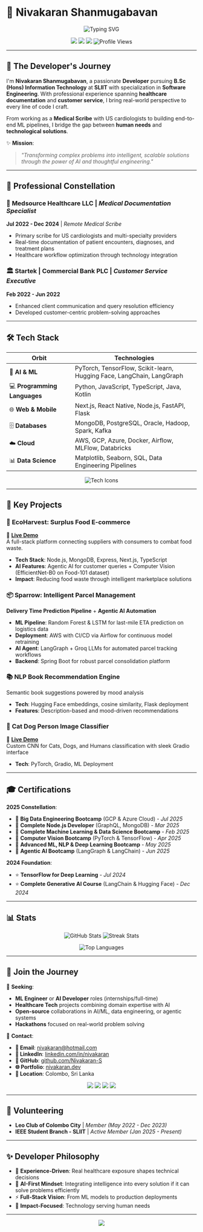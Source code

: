 # 🌠 Nivakaran Shanmugabavan

<p align="center">
  <img src="https://readme-typing-svg.demolab.com?font=Space+Mono&weight=600&duration=2500&pause=300&color=FF3CAC&center=true&vCenter=true&width=600&lines=ML+Engineer+%7C+AI+Developer;Crafting+Intelligent+Solutions;From+Healthcare+to+Tech" alt="Typing SVG"/>
</p>

<p align="center">
  <a href="https://github.com/Nivakaran-S"><img src="https://img.shields.io/badge/-GitHub-0A0A0A?style=plastic&logo=github&logoColor=FF3CAC&labelColor=000"/></a>
  <a href="https://linkedin.com/in/nivakaran"><img src="https://img.shields.io/badge/-LinkedIn-0077B5?style=plastic&logo=linkedin&logoColor=FF3CAC&labelColor=000"/></a>
  <a href="https://nivakaran.dev"><img src="https://img.shields.io/badge/-Portfolio-FF2D55?style=plastic&logo=web&logoColor=FF3CAC&labelColor=000"/></a>
  <img src="https://komarev.com/ghpvc/?username=Nivakaran-S&style=plastic&color=FF3CAC&label=Stargazers" alt="Profile Views"/>
</p>

---

## 🌌 The Developer's Journey  

I'm **Nivakaran Shanmugabavan**, a passionate **Developer** pursuing **B.Sc (Hons) Information Technology** at **SLIIT** with specialization in **Software Engineering**. With professional experience spanning **healthcare documentation** and **customer service**, I bring real-world perspective to every line of code I craft.

From working as a **Medical Scribe** with US cardiologists to building end-to-end ML pipelines, I bridge the gap between **human needs** and **technological solutions**.

✨ **Mission**:  
> *"Transforming complex problems into intelligent, scalable solutions through the power of AI and thoughtful engineering."*  

---

## 💼 Professional Constellation

### 🏥 **Medsource Healthcare LLC** | *Medical Documentation Specialist*
**Jul 2022 - Dec 2024** | *Remote Medical Scribe*
- Primary scribe for US cardiologists and multi-specialty providers
- Real-time documentation of patient encounters, diagnoses, and treatment plans
- Healthcare workflow optimization through technology integration

### 🏛️ **Startek | Commercial Bank PLC** | *Customer Service Executive*  
**Feb 2022 - Jun 2022**
- Enhanced client communication and query resolution efficiency
- Developed customer-centric problem-solving approaches

---

## 🛠️ Tech Stack

| **Orbit**            | **Technologies**                                      |
|----------------------|------------------------------------------------------|
| 🤖 **AI & ML**       | PyTorch, TensorFlow, Scikit-learn, Hugging Face, LangChain, LangGraph |
| 💻 **Programming Languages**   | Python, JavaScript, TypeScript, Java, Kotlin        |
| 🌐 **Web & Mobile**  | Next.js, React Native, Node.js, FastAPI, Flask      |
| 🗄️ **Databases**   | MongoDB, PostgreSQL, Oracle, Hadoop, Spark, Kafka   |
| ☁️ **Cloud**  | AWS, GCP, Azure, Docker, Airflow, MLFlow, Databricks |
| 📊 **Data Science**  | Matplotlib, Seaborn, SQL, Data Engineering Pipelines |

<p align="center">
  <img src="https://skillicons.dev/icons?i=python,js,ts,java,kotlin,react,nodejs,nextjs,fastapi,flask,mongodb,postgresql,pytorch,tensorflow,aws,gcp,azure,docker,git&theme=dark" alt="Tech Icons"/>
</p>

---

## 🚀 Key Projects  

### 🌱 **EcoHarvest: Surplus Food E-commerce**  
🔗 **[Live Demo](https://ecoharvest.nivakaran.dev)**  
A full-stack platform connecting suppliers with consumers to combat food waste.  
- **Tech Stack**: Node.js, MongoDB, Express, Next.js, TypeScript
- **AI Features**: Agentic AI for customer queries + Computer Vision (EfficientNet-B0 on Food-101 dataset)
- **Impact**: Reducing food waste through intelligent marketplace solutions

### 📦 **Sparrow: Intelligent Parcel Management**  
**Delivery Time Prediction Pipeline** + **Agentic AI Automation**
- **ML Pipeline**: Random Forest & LSTM for last-mile ETA prediction on logistics data
- **Deployment**: AWS with CI/CD via Airflow for continuous model retraining  
- **AI Agent**: LangGraph + Groq LLMs for automated parcel tracking workflows
- **Backend**: Spring Boot for robust parcel consolidation platform

### 📚 **NLP Book Recommendation Engine**  
Semantic book suggestions powered by mood analysis
- **Tech**: Hugging Face embeddings, cosine similarity, Flask deployment
- **Features**: Description-based and mood-driven recommendations

### 🐾 **Cat Dog Person Image Classifier**  
🔗 **[Live Demo](https://nivakaran-classification-gradio-kncvu.hf.space/?__theme=system)**  
Custom CNN for Cats, Dogs, and Humans classification with sleek Gradio interface
- **Tech**: PyTorch, Gradio, ML Deployment

---

## 🎓 Certifications  

**2025 Constellation**:
- 🌟 **Big Data Engineering Bootcamp** (GCP & Azure Cloud) - *Jul 2025*
- 🌟 **Complete Node.js Developer** (GraphQL, MongoDB) - *Mar 2025*  
- 🌟 **Complete Machine Learning & Data Science Bootcamp** - *Feb 2025*
- 🌟 **Computer Vision Bootcamp** (PyTorch & TensorFlow) - *Apr 2025*
- 🌟 **Advanced ML, NLP & Deep Learning Bootcamp** - *May 2025*
- 🌟 **Agentic AI Bootcamp** (LangGraph & LangChain) - *Jun 2025*

**2024 Foundation**:
- ⭐ **TensorFlow for Deep Learning** - *Jul 2024*
- ⭐ **Complete Generative AI Course** (LangChain & Hugging Face) - *Dec 2024*

---

## 📊 Stats  

<p align="center">
  <img src="https://github-readme-stats.vercel.app/api?username=Nivakaran-S&show_icons=true&theme=transparent&hide_border=true&title_color=%23FF3CAC&icon_color=%23FF3CAC" alt="GitHub Stats"/>
  <img src="https://github-readme-streak-stats.herokuapp.com/?user=Nivakaran-S&theme=transparent&hide_border=true&stroke=%23FF3CAC&ring=%23FF3CAC&fire=%23FF3CAC" alt="Streak Stats"/>
</p>
<p align="center">
  <img src="https://github-readme-stats.vercel.app/api/top-langs/?username=Nivakaran-S&layout=compact&theme=transparent&hide_border=true&title_color=FF3CAC" alt="Top Languages"/>
</p>

---

## 🤝 Join the Journey  

🌟 **Seeking**:  
- **ML Engineer** or **AI Developer** roles (internships/full-time)  
- **Healthcare Tech** projects combining domain expertise with AI
- **Open-source** collaborations in AI/ML, data engineering, or agentic systems
- **Hackathons** focused on real-world problem solving

📡 **Contact**:  
- **📧 Email**: [nivakaran@hotmail.com](mailto:nivakaran@hotmail.com)  
- **💼 LinkedIn**: [linkedin.com/in/nivakaran](https://linkedin.com/in/nivakaran)  
- **🚀 GitHub**: [github.com/Nivakaran-S](https://github.com/Nivakaran-S)  
- **🌐 Portfolio**: [nivakaran.dev](https://nivakaran.dev)  
- **📍 Location**: Colombo, Sri Lanka

<p align="center">
  <a href="mailto:nivakaran@hotmail.com"><img src="https://img.shields.io/badge/Email-D14836?style=plastic&logo=gmail&logoColor=FF3CAC&labelColor=000"/></a>
  <a href="https://linkedin.com/in/nivakaran"><img src="https://img.shields.io/badge/LinkedIn-0077B5?style=plastic&logo=linkedin&logoColor=FF3CAC&labelColor=000"/></a>
  <a href="https://github.com/Nivakaran-S"><img src="https://img.shields.io/badge/GitHub-181717?style=plastic&logo=github&logoColor=FF3CAC&labelColor=000"/></a>
  <a href="https://nivakaran.dev"><img src="https://img.shields.io/badge/Portfolio-FF2D55?style=plastic&logo=web&logoColor=FF3CAC&labelColor=000"/></a>
</p>

---

## 🌟 Volunteering
- **Leo Club of Colombo City** | *Member (May 2022 - Dec 2023)*
- **IEEE Student Branch - SLIIT** | *Active Member (Jan 2025 - Present)*

---

## ✨ Developer Philosophy  
- 🧠 **Experience-Driven**: Real healthcare exposure shapes technical decisions
- 🤖 **AI-First Mindset**: Integrating intelligence into every solution if it can solve problems efficiently
- ⚡ **Full-Stack Vision**: From ML models to production deployments
- 🌟 **Impact-Focused**: Technology serving human needs

---

<p align="center">
  <img src="https://capsule-render.vercel.app/api?type=waving&color=gradient&height=120&section=footer&text=Let's%20Build%20the%20Future!&fontSize=30&fontAlignY=40"/>
</p>

